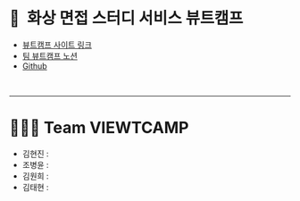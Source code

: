 # 👥&nbsp;&nbsp;화상 면접 스터디 서비스 뷰트캠프
- [뷰트캠프 사이트 링크](https://www.viewtcamp.com)
- [팀 뷰트캠프 노션](https://www.notion.so/viewtcamp/91f8238a76ab4d8790223c88a79e7e13)
- [Github](https://github.com/VIEWT-CAMP)
</br>

---

# 🧑🏻‍💻 Team VIEWTCAMP
- 김현진 : 
- 조병윤 :
- 김원희 : 
- 김태현 :




